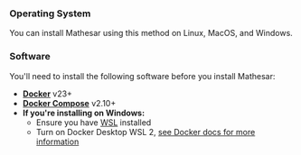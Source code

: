 ### Operating System
You can install Mathesar using this method on Linux, MacOS, and Windows.

### Software
You'll need to install the following software before you install Mathesar:

- **[Docker](https://docs.docker.com/desktop/)** v23+
- **[Docker Compose](https://docs.docker.com/compose/install/)** v2.10+
- **If you're installing on Windows:**
    - Ensure you have [WSL](https://learn.microsoft.com/en-us/windows/wsl/install) installed
    - Turn on Docker Desktop WSL 2, [see Docker docs for more information](https://docs.docker.com/desktop/windows/wsl/#turn-on-docker-desktop-wsl-2)
